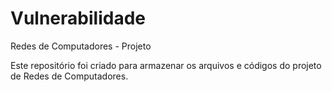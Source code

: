 # Vulnerabilidade
Redes de Computadores - Projeto

Este repositório foi criado para armazenar os arquivos e códigos do projeto de Redes de Computadores.
